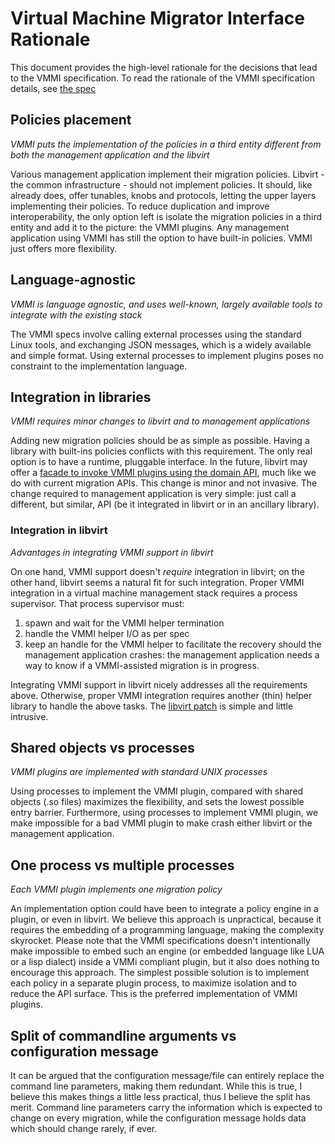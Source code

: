 # Virtual Machine Migrator Interface Rationale

This document provides the high-level rationale for the decisions that lead to the VMMI specification.
To read the rationale of the VMMI specification details, see [the spec](https://github.com/fromanirh/vmmi/blob/master/SPEC.md)

## Policies placement

*VMMI puts the implementation of the policies in a third entity different from both the management application and the libvirt*

Various management application implement their migration policies.
Libvirt - the common infrastructure - should not implement policies. It should, like already does, offer tunables, knobs and protocols, letting the upper layers implementing their policies.
To reduce duplication and improve interoperability, the only option left is isolate the migration policies in a third entity and add it to the picture: the VMMI plugins.
Any management application using VMMI has still the option to have built-in policies.
VMMI just offers more flexibility.

## Language-agnostic

*VMMI is language agnostic, and uses well-known, largely available tools to integrate with the existing stack*

The VMMI specs involve calling external processes using the standard Linux tools, and exchanging JSON messages, which is a widely available and simple format.
Using external processes to implement plugins poses no constraint to the implementation language.

## Integration in libraries

*VMMI requires minor changes to libvirt and to management applications*

Adding new migration policies should be as simple as possible. Having a library with built-ins policies conflicts with this requirement.
The only real option is to have a runtime, pluggable interface.
In the future, libvirt may offer a [facade to invoke VMMI plugins using the domain API](https://github.com/fromanirh/vmmi/tree/master/patches/libvirt),
much like we do with current migration APIs. This change is minor and not invasive.
The change required to management application is very simple: just call a different, but similar, API (be it integrated in libvirt or in an ancillary library).

### Integration in libvirt

*Advantages in integrating VMMI support in libvirt*

On one hand, VMMI support doesn't *require* integration in libvirt; on the other hand, libvirt seems a natural fit for such integration.
Proper VMMI integration in a virtual machine management stack requires a process supervisor. That process supervisor must:

1. spawn and wait for the VMMI helper termination
2. handle the VMMI helper I/O as per spec
3. keep an handle for the VMMI helper to facilitate the recovery should the management application crashes: the management application
   needs a way to know if a VMMI-assisted migration is in progress.

Integrating VMMI support in libvirt nicely addresses all the requirements above. Otherwise, proper VMMI integration requires another
(thin) helper library to handle the above tasks. The [libvirt patch](https://github.com/fromanirh/vmmi/blob/master/patches/libvirt/0001-POC-WIP-domain-introduce-virDomainMigrateWithHelper.patch)
is simple and little intrusive.

## Shared objects vs processes

*VMMI plugins are implemented with standard UNIX processes*

Using processes to implement the VMMI plugin, compared with shared objects (.so files) maximizes the flexibility, and sets the lowest possible entry barrier.
Furthermore, using processes to implement VMMI plugin, we make impossible for a bad VMMI plugin to make crash either libvirt or the management application.

## One process vs multiple processes

*Each VMMI plugin implements one migration policy*

An implementation option could have been to integrate a policy engine in a plugin, or even in libvirt.
We believe this approach is unpractical, because it requires the embedding of a programming language, making the complexity skyrocket.
Please note that the VMMI specifications doesn't intentionally make impossible to embed such an engine (or embedded language like LUA
or a lisp dialect) inside a VMMi compliant plugin, but it also does nothing to encourage this approach.
The simplest possible solution is to implement each policy in a separate plugin process, to maximize isolation and to reduce the API surface.
This is the preferred implementation of VMMI plugins.

## Split of commandline arguments vs configuration message

It can be argued that the configuration message/file can entirely replace the command line parameters, making them redundant.
While this is true, I believe this makes things a little less practical, thus I believe the split has merit.
Command line parameters carry the information which is expected to change on every migration, while the configuration message holds
data which should change rarely, if ever.
